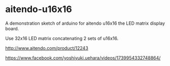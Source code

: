 # aitendo-u16x16
A demonstration sketch of arduino for aitendo u16x16 the LED matrix display board.

Use 32x16 LED matrix concatenating 2 sets of u16x16.

http://www.aitendo.com/product/12243

https://www.facebook.com/yoshiyuki.uehara/videos/1739954332748864/
